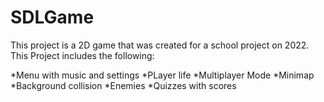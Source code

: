# SDLGame

This project is a 2D game that was created for a school project on 2022.
This Project includes the following:


*Menu with music and settings
*PLayer life
*Multiplayer Mode
*Minimap
*Background collision 
*Enemies
*Quizzes with scores



